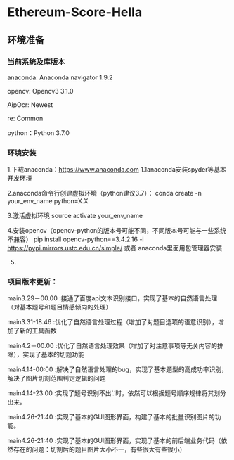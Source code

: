 # Ethereum-Score-Hella

## 环境准备

### 当前系统及库版本

anaconda: Anaconda navigator 1.9.2

opencv: Opencv3 3.1.0

AipOcr: Newest

re: Common

python：Python 3.7.0

### 环境安装
1.下载anaconda：https://www.anaconda.com
1.1anaconda安装spyder等基本开发环境

2.anaconda命令行创建虚拟环境（python建议3.7）：
conda create -n your_env_name python=X.X 

3.激活虚拟环境
source activate your_env_name

4.安装opencv（opencv-python的版本号可能不同，不同版本号可能与一些系统不兼容）
pip install opencv-python==3.4.2.16 -i https://pypi.mirrors.ustc.edu.cn/simple/
或者
anaconda里面用包管理器安装

5.

### 项目版本更新：
main3.29－00.00 :接通了百度api文本识别接口，实现了基本的自然语言处理（对基本题号和题目情感倾向的处理）

main3.31-18.46 :优化了自然语言处理过程（增加了对题目选项的语意识别），增加了新的工具函数

main4.2－00.00 :优化了自然语言处理效果（增加了对注意事项等无关内容的排除），实现了基本的切题功能

main4.14-00:00 :解决了自然语言处理的bug，实现了基本题型的高成功率识别，解决了图片切割范围判定逻辑的问题

main4.14-23:00 :实现了题号识别不出‘.’时，依然可以根据题号顺序规律将其划分出来。

main4.26-21:40 :实现了基本的GUI图形界面，构建了基本的批量识别图片的功能。

main4.26-21:40 :实现了基本的GUI图形界面，实现了基本的前后端业务代码（依然存在的问题：切割后的题目图片大小不一，有些很大有些很小）

